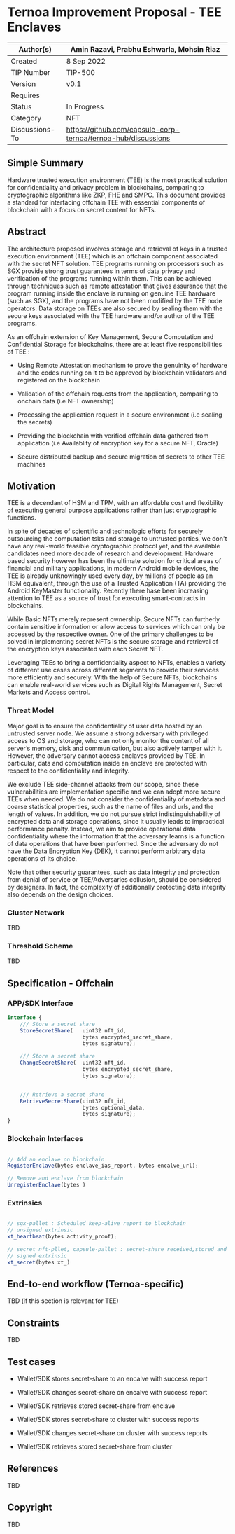 # Ternoa Improvement Proposal - TEE Enclaves

| Author(s)      | Amin Razavi, Prabhu Eshwarla, Mohsin Riaz |
| ----------- | ----------- |
| Created   | 8 Sep 2022       |
| TIP Number   | TIP-500       |
| Version   | v0.1       |
| Requires   | <Link to Basic NFT TIP here>       |
| Status | In Progress       |
| Category   | NFT       |
| Discussions-To   | https://github.com/capsule-corp-ternoa/ternoa-hub/discussions     |


## Simple Summary
Hardware trusted execution environment (TEE) is the most practical solution for confidentiality and privacy problem in blockchains, comparing to cryptographic algorithms like ZKP, FHE and SMPC. This document provides a standard for interfacing offchain TEE with essential components of blockchain with a focus on secret content for NFTs. 


## Abstract

The architecture proposed involves storage and retrieval of keys in a trusted execution environment (TEE) which is an offchain component associated with the secret NFT solution. TEE programs running on processors such as SGX provide strong trust guarantees in terms of data privacy and verification of the programs running within them. This can be achieved through techniques such as remote attestation that gives assurance that the program running inside the enclave is running on genuine TEE hardware (such as SGX), and the programs have not been modified by the TEE node operators. Data storage on TEEs are also secured by sealing them with the secure keys associated with the TEE hardware and/or author of the TEE programs. 

As an offchain extension of Key Management, Secure Computation and Confidential Storage for blockchains, there are at least five responsibilities of TEE : 

- Using Remote Attestation mechanism to prove the genuinity of hardware and the codes running on it to be approved by blockchain validators and registered on the blockchain

- Validation of the offchain requests from the application, comparing to onchain data (i.e NFT ownership)

- Processing the application request in a secure environment (i.e sealing the secrets)

- Providing the blockchain with verified offchain data gathered from application  (i.e Availablity of encryption key for a secure NFT, Oracle)

- Secure distributed backup and secure migration of secrets to other TEE machines


## Motivation
TEE is a decendant of HSM and TPM, with an affordable cost and flexibility of executing general purpose applications rather than just cryptographic functions. 

In spite of decades of scientific and technologic efforts for securely outsourcing the computation tsks and storage to untrusted parties, we don't have any real-world feasible cryptographic protocol yet, and the available candidates need more decade of research and development. Hardware based security however has been the ultimate solution for critical areas of financial and military applications, in modern Android mobile devices, the TEE is already unknowingly used every day, by millions of people as an HSM equivalent, through the use of a Trusted Application (TA) providing the Android KeyMaster functionality. Recently there hase been increasing attention to TEE as a source of trust for executing smart-contracts in blockchains.

While Basic NFTs merely represent ownership, Secure NFTs can furtherly contain sensitive information or allow access to services which can only be accessed by the respective owner. One of the primary challenges to be solved in implementing secret NFTs is the secure storage and retrieval of the encryption keys associated with each Secret NFT.

Leveraging TEEs to bring a confidentiality aspect to NFTs, enables a variety of different use cases across different segments to provide their services more efficiently and securely. With the help of Secure NFTs, blockchains can enable real-world services such as Digital Rights Management, Secret Markets and Access control.


### Threat Model

Major goal is to ensure the confidentiality of user data hosted by an untrusted server node. We assume a strong adversary with privileged access to OS and storage, who can not only monitor the content of all server’s memory, disk and communication, but also actively tamper with it. However, the adversary cannot access enclaves provided by TEE. In particular, data and computation inside an enclave are protected with respect to the confidentiality and integrity. 

We exclude TEE side-channel attacks from our scope, since these vulnerabilities are implementation specific and we can adopt more secure TEEs when needed. 
We do not consider the confidentiality of metadata and coarse statistical properties, such as the name of files and urls, and the length of values. In addition, we do not pursue strict indistinguishability of encrypted data and storage operations, since it usually leads to impractical performance penalty. Instead, we aim to provide operational data confidentiality where the information that the adversary learns is a function of data operations that have been performed. 
Since the adversary do not have the Data Encryption Key (DEK), it cannot perform arbitrary data operations of its choice.

Note that other security guarantees, such as data integrity and protection from denial of service or TEE/Adversaries collusion, should be considered by designers. In fact, the complexity of additionally protecting data integrity also depends on the design choices.

### Cluster Network
TBD

### Threshold Scheme
TBD

## Specification - Offchain

### APP/SDK Interface

```javascript
interface {
    /// Store a secret share
    StoreSecretShare(   uint32 nft_id, 
                        bytes encrypted_secret_share, 
                        bytes signature);

    /// Store a secret share
    ChangeSecretShare(  uint32 nft_id, 
                        bytes encrypted_secret_share, 
                        bytes signature);


    /// Retrieve a secret share
    RetrieveSecretShare(uint32 nft_id,
                        bytes optional_data,
                        bytes signature);
}

```

### Blockchain Interfaces

``` javascript

// Add an enclave on blockchain
RegisterEnclave(bytes enclave_ias_report, bytes encalve_url);

// Remove and enclave from blockchain
UnregisterEnclave(bytes )

```

### Extrinsics
``` javascript

// sgx-pallet : Scheduled keep-alive report to blockchain
// unsigned extrinsic
xt_heartbeat(bytes activity_proof);

// secret_nft-pllet, capsule-pallet : secret-share received,stored and sealed on enclave
// signed extrinsic
xt_secret(bytes xt_)

```

## End-to-end workflow (Ternoa-specific)
TBD (if this section is relevant for TEE)


## Constraints
TBD

## Test cases
- Wallet/SDK stores secret-share to an encalve with success report
- Wallet/SDK changes secret-share on encalve with success report
- Wallet/SDK retrieves stored secret-share from enclave

- Wallet/SDK stores secret-share to cluster with success reports
- Wallet/SDK changes secret-share on cluster with success reports
- Wallet/SDK retrieves stored secret-share from cluster
 
## References
TBD

## Copyright
TBD